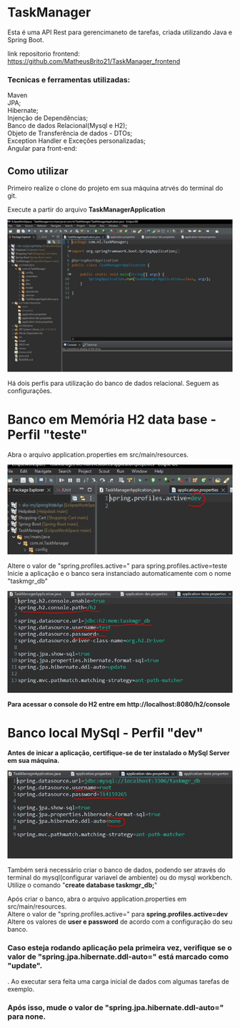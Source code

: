 # TaskManager
Esta é uma API Rest para gerencimaneto de tarefas, criada utilizando Java e Spring Boot.

link repositorio frontend: https://github.com/MatheusBrito21/TaskManager_frontend

<h3>Tecnicas e ferramentas utilizadas:</h3>
<p>Maven<br>
JPA;<br>
Hibernate;<br>
Injenção de Dependências;<br>
Banco de dados Relacional(Mysql e H2);<br>
Objeto de Transferência de dados - DTOs;<br>
Exception Handler e Exceções personalizadas;<br>
Angular para front-end:</p>

<h2>Como utilizar</h2>
<p>
Primeiro realize o clone do projeto em sua máquina atrvés do terminal do git.<br>
 
Execute a partir do arquivo <b>TaskManagerApplication</b><br> 
  
![alt text](assets/imagens/turorialGIT/springapp.JPG)
  
Há dois perfis para utilização do banco de dados relacional. Seguem as configurações.<br>
</p>

<h1>Banco em Memória  H2 data base - Perfil "teste"</h1>


<p>
Abra o arquivo application.properties em src/main/resources.<br>
  
![alt text](assets/imagens/turorialGIT/properties.JPG)
  
Altere o valor de "spring.profiles.active=" para spring.profiles.active=teste<br>
Inicie a aplicação e o banco sera instanciado automaticamente com o nome "taskmgr_db"<br>
  
![alt text](assets/imagens/turorialGIT/testeProfile.JPG)  
  
<b>Para acessar o console do H2 entre em http://localhost:8080/h2/console</b><br>
</p>

<h1>Banco local MySql - Perfil "dev"</h1>

<b>Antes de inicar a aplicação, certifique-se de ter instalado o MySql Server em sua máquina.</b>

![alt text](assets/imagens/turorialGIT/devProfile.JPG)

<p>
Também será necessário criar o banco de dados, podendo ser através do terminal do mysql(configurar variavel de ambiente) ou do mysql workbench.<br>
Utilize o comando "<b>create database taskmgr_db;</b>"

Após criar o banco, abra o arquivo application.properties em src/main/resources.<br>
Altere o valor de "spring.profiles.active=" para <b>spring.profiles.active=dev</b><br>
Altere os valores de <b>user e password</b> de acordo com a configuração do seu banco.<br>

<h3>Caso esteja rodando aplicação pela primeira vez, verifique se o valor de "spring.jpa.hibernate.ddl-auto=" está marcado como "update".</h3>.
Ao executar sera feita uma carga inicial de dados com algumas tarefas de exemplo.<br>
<h3>Após isso, mude o valor de "spring.jpa.hibernate.ddl-auto=" para none.<h3>
</p>






